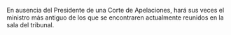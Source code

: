 En ausencia del Presidente de una Corte de Apelaciones, hará sus veces el ministro más antiguo de los que se encontraren actualmente reunidos en la sala del tribunal.